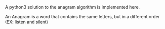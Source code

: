 A python3 solution to the anagram algorithm is implemented here.

An Anagram is a word that contains the same letters, but in a different order
(EX: listen and silent)